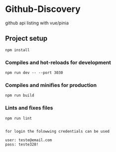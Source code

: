 # Github-Discovery
 github api listing with vue/pinia

## Project setup
```
npm install
```

### Compiles and hot-reloads for development
```
npm run dev -- --port 3030
```

### Compiles and minifies for production
```
npm run build
```

### Lints and fixes files
```
npm run lint


for login the folowwing credentials can be used

user: teste@email.com
pass: teste328!

```
